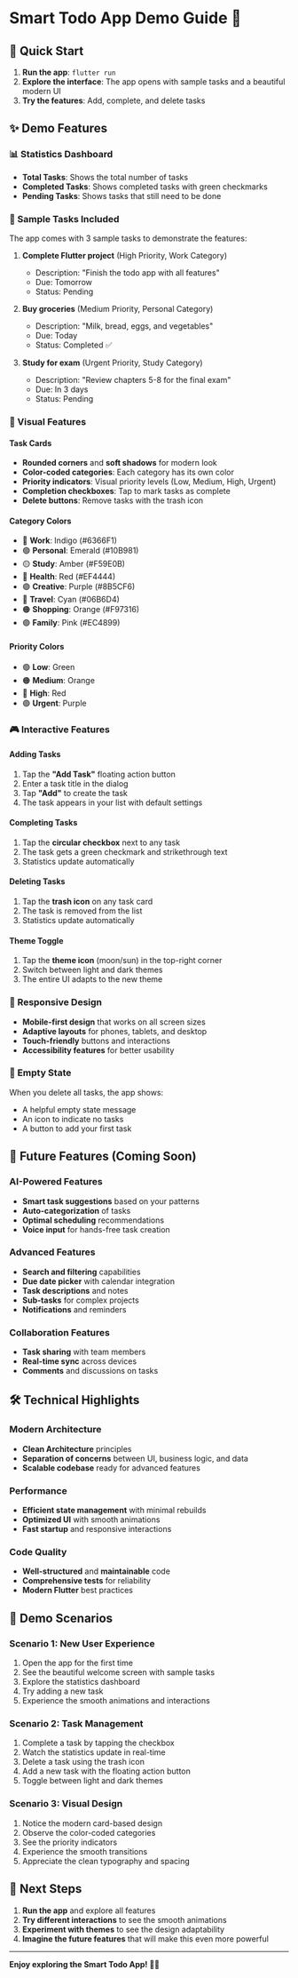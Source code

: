 # Smart Todo App Demo Guide 🎯

## 🚀 Quick Start

1. **Run the app**: `flutter run`
2. **Explore the interface**: The app opens with sample tasks and a beautiful modern UI
3. **Try the features**: Add, complete, and delete tasks

## ✨ Demo Features

### 📊 Statistics Dashboard

- **Total Tasks**: Shows the total number of tasks
- **Completed Tasks**: Shows completed tasks with green checkmarks
- **Pending Tasks**: Shows tasks that still need to be done

### 🎯 Sample Tasks Included

The app comes with 3 sample tasks to demonstrate the features:

1. **Complete Flutter project** (High Priority, Work Category)

   - Description: "Finish the todo app with all features"
   - Due: Tomorrow
   - Status: Pending

2. **Buy groceries** (Medium Priority, Personal Category)

   - Description: "Milk, bread, eggs, and vegetables"
   - Due: Today
   - Status: Completed ✅

3. **Study for exam** (Urgent Priority, Study Category)
   - Description: "Review chapters 5-8 for the final exam"
   - Due: In 3 days
   - Status: Pending

### 🎨 Visual Features

#### Task Cards

- **Rounded corners** and **soft shadows** for modern look
- **Color-coded categories**: Each category has its own color
- **Priority indicators**: Visual priority levels (Low, Medium, High, Urgent)
- **Completion checkboxes**: Tap to mark tasks as complete
- **Delete buttons**: Remove tasks with the trash icon

#### Category Colors

- 🔵 **Work**: Indigo (#6366F1)
- 🟢 **Personal**: Emerald (#10B981)
- 🟡 **Study**: Amber (#F59E0B)
- 🔴 **Health**: Red (#EF4444)
- 🟣 **Creative**: Purple (#8B5CF6)
- 🔵 **Travel**: Cyan (#06B6D4)
- 🟠 **Shopping**: Orange (#F97316)
- 🟣 **Family**: Pink (#EC4899)

#### Priority Colors

- 🟢 **Low**: Green
- 🟠 **Medium**: Orange
- 🔴 **High**: Red
- 🟣 **Urgent**: Purple

### 🎮 Interactive Features

#### Adding Tasks

1. Tap the **"Add Task"** floating action button
2. Enter a task title in the dialog
3. Tap **"Add"** to create the task
4. The task appears in your list with default settings

#### Completing Tasks

1. Tap the **circular checkbox** next to any task
2. The task gets a green checkmark and strikethrough text
3. Statistics update automatically

#### Deleting Tasks

1. Tap the **trash icon** on any task card
2. The task is removed from the list
3. Statistics update automatically

#### Theme Toggle

1. Tap the **theme icon** (moon/sun) in the top-right corner
2. Switch between light and dark themes
3. The entire UI adapts to the new theme

### 📱 Responsive Design

- **Mobile-first design** that works on all screen sizes
- **Adaptive layouts** for phones, tablets, and desktop
- **Touch-friendly** buttons and interactions
- **Accessibility features** for better usability

### 🎯 Empty State

When you delete all tasks, the app shows:

- A helpful empty state message
- An icon to indicate no tasks
- A button to add your first task

## 🔮 Future Features (Coming Soon)

### AI-Powered Features

- **Smart task suggestions** based on your patterns
- **Auto-categorization** of tasks
- **Optimal scheduling** recommendations
- **Voice input** for hands-free task creation

### Advanced Features

- **Search and filtering** capabilities
- **Due date picker** with calendar integration
- **Task descriptions** and notes
- **Sub-tasks** for complex projects
- **Notifications** and reminders

### Collaboration Features

- **Task sharing** with team members
- **Real-time sync** across devices
- **Comments** and discussions on tasks

## 🛠️ Technical Highlights

### Modern Architecture

- **Clean Architecture** principles
- **Separation of concerns** between UI, business logic, and data
- **Scalable codebase** ready for advanced features

### Performance

- **Efficient state management** with minimal rebuilds
- **Optimized UI** with smooth animations
- **Fast startup** and responsive interactions

### Code Quality

- **Well-structured** and **maintainable** code
- **Comprehensive tests** for reliability
- **Modern Flutter** best practices

## 🎉 Demo Scenarios

### Scenario 1: New User Experience

1. Open the app for the first time
2. See the beautiful welcome screen with sample tasks
3. Explore the statistics dashboard
4. Try adding a new task
5. Experience the smooth animations and interactions

### Scenario 2: Task Management

1. Complete a task by tapping the checkbox
2. Watch the statistics update in real-time
3. Delete a task using the trash icon
4. Add a new task with the floating action button
5. Toggle between light and dark themes

### Scenario 3: Visual Design

1. Notice the modern card-based design
2. Observe the color-coded categories
3. See the priority indicators
4. Experience the smooth transitions
5. Appreciate the clean typography and spacing

## 🚀 Next Steps

1. **Run the app** and explore all features
2. **Try different interactions** to see the smooth animations
3. **Experiment with themes** to see the design adaptability
4. **Imagine the future features** that will make this even more powerful

---

**Enjoy exploring the Smart Todo App! 🎯✨**
